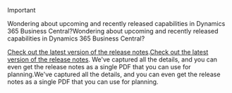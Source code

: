 > [!IMPORTANT]
>
> <span data-ttu-id="5169e-101">Wondering about upcoming and recently released capabilities in Dynamics 365 Business Central?</span><span class="sxs-lookup"><span data-stu-id="5169e-101">Wondering about upcoming and recently released capabilities in Dynamics 365 Business Central?</span></span>
>
> <span data-ttu-id="5169e-102">[Check out the latest version of the release notes](/business-applications-release-notes/April19/dynamics365-business-central/).</span><span class="sxs-lookup"><span data-stu-id="5169e-102">[Check out the latest version of the release notes](/business-applications-release-notes/April19/dynamics365-business-central/).</span></span> <span data-ttu-id="5169e-103">We've captured all the details, and you can even get the release notes as a single PDF that you can use for planning.</span><span class="sxs-lookup"><span data-stu-id="5169e-103">We've captured all the details, and you can even get the release notes as a single PDF that you can use for planning.</span></span>  
